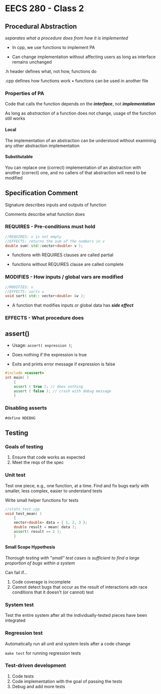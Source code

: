 EECS 280 - Class 2
==================

## Procedural Abstraction

*separates what a procedure does from how it is implemented*

* In cpp, we use functions to implement PA

* Can change implementation without affecting users as long as interface remains unchanged

.h header defines what, not how, functions do

.cpp defines how functions work
	•	functions can be used in another file

### Properties of PA

Code that calls the function depends on the ***interface***, not ***implementation***

As long as *abstraction* of a function does not change, usage of the function still works

#### Local

The implementation of an abstraction can be understood without examining any other abstraction implementation

#### Substitutable

You can replace one (correct) implementation of an abstraction with another (correct) one, and no callers of that abstraction will need to be modified

## Specification Comment

Signature describes inputs and outputs of function

Comments describe what function does

###	REQUIRES	 - Pre-conditions must hold

``` cpp
//REQUIRES: v is not empty
//EFFECTS: returns the sum of the numbers in v
double sum( std::vector<double> v );
```
* functions with REQUIRES clauses are called partial

* functions without REQUIRES clause are called complete

### MODIFIES - How inputs / global vars are modified

``` cpp
//MODIFIES: v
//EFFECTS: sorts v
void sort( std:: vector<double> &v );
```

* A function that modifies inputs or global data has **_side effect_**

### EFFECTS - What procedure does

## assert()

* Usage: `assert( expression )`;

* Does nothing if the expression is true

* Exits and prints error message if expression is false

``` cpp
#include <cassert>
int main( )
	{
	assert ( true ); // does nothing
	assert ( false ); // crash with debug message
	}
```

### Disabling asserts

```#define NDEBUG```

## Testing

### Goals of testing

1. Ensure that code works as expected
2. Meet the reqs of the spec

### Unit test

Test one piece, e.g., one function, at a time. Find and fix bugs early with smaller, less complex, easier to understand tests

Write small helper functions for tests

``` cpp
//stats_test.cpp
void test_mean( )
	{
	vector<double> data = { 1, 2, 3 };
	double result = mean( data );
	assert( result == 2 );
	}
```

#### Small Scope Hypothesis

*Thorough testing with "small" test cases is sufficient to find a large proportion of bugs within a system*

Can fail if...

1. Code coverage is incomplete
2. Cannot detect bugs that occur as the result of interactions adn race conditions that it doesn't (or cannot) test

### System test

Test the entire system after all the individually-tested pieces have been integrated

### Regression test

Automatically run all unit and system tests after a code change

`make test` for running regression tests

### Test-driven development

1. Code tests
2. Code implementation with the goal of passing the tests
3. Debug and add more tests
